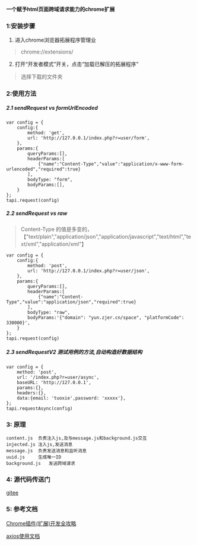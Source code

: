 <h4>一个赋予html页面跨域请求能力的chrome扩展</h4> 

### 1:安装步骤
1. 进入chrome浏览器拓展程序管理业
>chrome://extensions/
2. 打开“开发者模式”开关，点击“加载已解压的拓展程序”
>选择下载的文件夹
### 2:使用方法
##### 2.1 sendRequest vs formUrlEncoded
```
var config = {
    config:{
        method: 'get',
        url: 'http://127.0.0.1/index.php?r=user/form',
    },
    params:{
        queryParams:[],
        headerParams:[
            {"name":"Content-Type","value":"application/x-www-form-urlencoded","required":true}
        ],
        bodyType: "form",
        bodyParams:[],
    }
};
tapi.request(config)
```

##### 2.2 sendRequest vs raw
>Content-Type  的值是多变的，【"text/plain","application/json","application/javascript","text/html","text/xml","application/xml"】
```
var config = {
    config:{
        method: 'post',
        url: 'http://127.0.0.1/index.php?r=user/json',
    },
    params:{
        queryParams:[],
        headerParams:[
            {"name":"Content-Type","value":"application/json","required":true}
        ],
        bodyType: "raw",
        bodyParams:'{"domain": "yun.zjer.cn/space", "platformCode": 330000}',
    }
};
tapi.request(config)
```

##### 2.3 sendRequestV2 测试用例的方法,自动构造好数据结构
```
var config = {
    method: 'post',
    url: '/index.php?r=user/async',
    baseURL: 'http://127.0.0.1',
    params:{},
    headers:{},
    data:{email: 'tuoxie',password: 'xxxxx'},
};
tapi.requestAsync(config)
```

### 3: 原理
    content.js  负责注入js,及与message.js和background.js交互
    injected.js 注入js,发送消息
    message.js  负责发送消息和监听消息
    uuid.js     生成唯一ID
    background.js   发送跨域请求
    
### 4: 源代码传送门
[gitee](https://gitee.com/hyperbolaa)

### 5: 参考文档
[Chrome插件(扩展)开发全攻略](https://www.cnblogs.com/liuxianan/p/chrome-plugin-develop.html#popup%E6%88%96%E8%80%85bg%E5%90%91content%E4%B8%BB%E5%8A%A8%E5%8F%91%E9%80%81%E6%B6%88%E6%81%AF)

[axios使用文档](http://www.axios-js.com/zh-cn/docs/)


